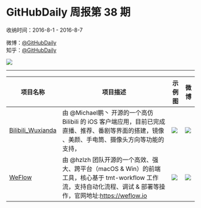 # GitHubDaily 周报第 38 期

收纳时间：2016-8-1 - 2016-8-7

微博：[@GitHubDaily](https://weibo.com/GitHubDaily)    
知乎：[@GitHubDaily](https://www.zhihu.com/people/githubdaily)

![](https://raw.githubusercontent.com/GitHubDaily/GitHubDaily/master/assets/weixin.png)

---

项目名称 | 项目描述 | 示例图 | 微博
--- | --- | --- | ---
[Bilibili_Wuxianda](https://github.com/MichaelHuyp/Bilibili_Wuxianda) | 由 @Michael鹏丶 开源的一个高仿 Bilibili 的 iOS 客户端应用，目前已完成直播、推荐、番剧等界面的搭建，镜像 、美颜、手电筒、摄像头方向等功能的支持， | ![](http://ww2.sinaimg.cn/large/006fiYtfgw1f6gvdt4vuhj30ku1123zp.jpg) | [![](https://raw.githubusercontent.com/GitHubDaily/GitHubDaily/master/assets/sina_logo.png)](https://weibo.com/5722964389/E1T29kCZg)
[WeFlow](https://github.com/weixin/WeFlow) | 由 @hzlzh 团队开源的一个高效、强大、跨平台（macOS & Win）的前端工具，核心基于 tmt-workflow 工作流，支持自动化流程、调试 & 部署等操作，官网地址:https://weflow.io | ![](http://ww1.sinaimg.cn/large/006fiYtfjw1f6eigry62tj30w01c8dky.jpg) | [![](https://raw.githubusercontent.com/GitHubDaily/GitHubDaily/master/assets/sina_logo.png)](https://weibo.com/5722964389/E1zMJf5VH)
